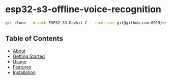 # esp32-s3-offline-voice-recognition
```bash
git clone --branch ESP32-S3-Devkit-C --recursive git@github.com:0015/esp-skainet.git
```
## Table of Contents
- [About](#about)
- [Getting Started](#getting-started)
- [Usage](#usage)
- [Features](#features)
- [Installation](#installation)
